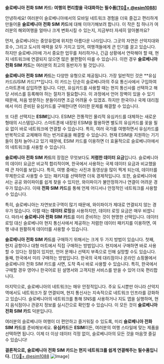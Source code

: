 **슬로베니아 전화 SIM 카드: 여행의 편리함을 극대화하는 필수품[[TG💪+ @esim1088](https://t.me/s/esim1088)]**

안녕하세요! 여러분이 슬로베니아에서의 모바일 네트워크 경험을 더욱 즐겁고 편리하게 만들어줄 **슬로베니아 전화 SIM 카드**에 대해 이야기해보려 합니다. 이 작은 칩 하나가 여러분의 해외여행을 얼마나 크게 변화시킬 수 있는지, 지금부터 자세히 알아볼까요?

먼저, 슬로베니아는 중앙유럽에 위치한 아름다운 나라입니다. 그곳의 자연은 산악지대와 호수, 그리고 도시의 매력을 모두 가지고 있어, 여행객들에게 큰 인기를 끌고 있습니다. 하지만 슬로베니아에 가서 중요한 업무를 처리하거나, 긴급 상황에서 연락해야 할 때, 현지 네트워크에 연결되지 않으면 많은 불편함이 따를 수 있습니다. 이런 경우 **슬로베니아 전화 SIM 카드**는 여러분의 최고의 동반자가 될 것입니다.

**슬로베니아 전화 SIM 카드**는 다양한 유형으로 제공됩니다. 가장 일반적인 것은 **유심카드(USIM 카드)**입니다. 이 카드는 단순히 슬로베니아의 주요 통신사에서 구입하여 스마트폰에 삽입하면 됩니다. 다만, 유심카드를 사용할 때는 현지 통신사를 선택하고 해당 서비스를 등록해야 하는 절차가 필요합니다. 이 과정에서 언어 장벽이 있을 수 있기 때문에, 처음 방문하는 분들이라면 조금 어려울 수 있겠죠. 하지만 한국이나 국제 대리점에서 미리 준비된 유심카드를 구매한다면 이러한 문제를 해결할 수 있습니다.

또 다른 선택지는 **ESIM**입니다. ESIM은 전통적인 물리적 유심카드를 대체하는 새로운 형태의 시스템입니다. 스마트폰에 내장된 ESIM을 활용하면 별도의 유심카드를 꽂을 필요 없이 바로 네트워크에 연결할 수 있습니다. 특히, 여러 국가를 여행하면서 유심카드를 반복적으로 교체해야 하는 번거로움을 해결할 수 있습니다. 현재 ESIM을 지원하는 기기들이 점차 늘어나고 있기 때문에, ESIM 카드를 이용하면 더 효율적으로 슬로베니아에서의 네트워크를 사용할 수 있습니다.

**슬로베니아 전화 SIM 카드**의 장점은 무엇보다도 **저렴한 데이터 요금**입니다. 슬로베니아의 데이터 요금은 비교적 합리적이며, 한국에서 사용하는 국제 데이터 요금과 비교했을 때 큰 차이를 보입니다. 특히, 여행 중에는 사진과 동영상을 많이 찍게 되는데, 데이터를 무제한으로 사용할 수 있는 패키지를 선택하면 더욱 경제적입니다. 또한, 슬로베니아에서는 공공 와이파이를 쉽게 찾을 수 있지만, 와이파이가 불안정하거나 연결이 어려운 경우가 많습니다. 이때 **전화 SIM 카드**를 통해 언제 어디서나 안정적인 네트워크를 사용할 수 있습니다.

특히, 슬로베니아는 자연보호구역이 많기 때문에, 와이파이가 제대로 연결되지 않는 경우가 많습니다. 이럴 때는 **데이터 로밍**을 사용하지만, 데이터 로밍 요금은 매우 비쌉니다. 따라서 **슬로베니아 전화 SIM 카드**를 미리 준비하는 것이 현명한 선택입니다. 데이터 로밍 대신 슬로베니아 현지 통신사에서 제공하는 저렴한 데이터 패키지를 이용하면, 여행 내내 원활하게 데이터를 사용할 수 있습니다.

**슬로베니아 전화 SIM 카드**를 구매하기 위해서는 크게 두 가지 방법이 있습니다. 첫째, 현지 공항이나 대형 마트에서 직접 구매하는 방법입니다. 현지에서 구매하면 바로 사용할 수 있다는 장점이 있지만, 언어 문제나 선택지 부족으로 인해 실망할 수도 있습니다. 둘째, 한국에서 미리 구매하는 방법입니다. 한국의 국제 대리점이나 온라인 쇼핑몰에서 슬로베니아 전화 SIM 카드를 사면, 도착 즉시 바로 사용할 수 있습니다. 특히, 한국에서 구매할 경우 영어나 한국어로 된 설명서와 고객지원 서비스를 받을 수 있어 더욱 편리합니다.

마지막으로, 슬로베니아의 네트워크는 매우 안정적입니다. 주요 도시뿐만 아니라 산악지역에서도 네트워크가 잘 연결되며, 현지 통신사는 지속적으로 네트워크 인프라를 강화하고 있습니다. 슬로베니아의 네트워크를 통해 SNS를 사용하거나 지도 앱을 실행하며, 현지 음식점이나 관광지 정보를 실시간으로 확인할 수 있습니다. 이 모든 것이 **슬로베니아 전화 SIM 카드** 덕분입니다.

여러분의 슬로베니아 여행이 더 편안하고 즐거워질 수 있도록, 미리 **슬로베니아 전화 SIM 카드**를 준비해보세요. **유심카드**든 **ESIM**이든, 여러분의 여행 스타일에 맞는 제품을 선택하면 됩니다. 이제 더 이상 데이터 걱정 없이, 슬로베니아의 모든 것을 마음껏 즐길 수 있습니다!

**결론적으로, 슬로베니아 전화 SIM 카드는 현지 네트워크를 쉽게 연결해주는 필수품입니다.** [[TG💪+ @esim1088](https://t.me/s/esim1088) ![Image](https://i.postimg.cc/Y0z9fWf4/image.png)]